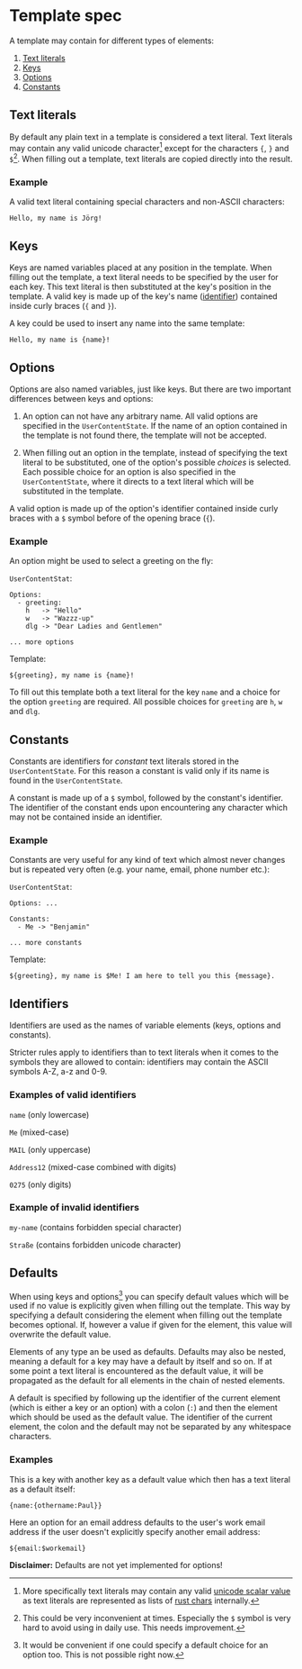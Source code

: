 # Template spec

A template may contain for different types of elements:

  1. [Text literals](#text-literals)
  2. [Keys](#keys)
  3. [Options](#options)
  4. [Constants](#constants)


## Text literals
By default any plain text in a template is considered a text literal.
Text literals may contain any valid unicode character[^1] except for the characters `{`, `}` and `$`[^2].
When filling out a template, text literals are copied directly into the result.

### Example
A valid text literal containing special characters and non-ASCII characters:

```
Hello, my name is Jörg!
```

## Keys
Keys are named variables placed at any position in the template. When filling out the template,
a text literal needs to be specified by the user for each key. This text literal is then
substituted at the key's position in the template.
A valid key is made up of the key's name ([identifier](#Identifiers)) contained inside curly braces (`{` and `}`).

A key could be used to insert any name into the same template:

```
Hello, my name is {name}!
```

## Options
Options are also named variables, just like keys. But there are two important differences
between keys and options:

1. An option can not have any arbitrary name. All valid options are
specified in the `UserContentState`. If the name of an option contained in the template
is not found there, the template will not be accepted.

2. When filling out an option in the template, instead of specifying the text literal
to be substituted, one of the option's possible *choices* is selected. Each possible
choice for an option is also specified in the `UserContentState`, where it directs
to a text literal which will be substituted in the template.

A valid option is made up of the option's identifier contained inside curly braces with a `$` symbol
before of the opening brace (`{`).

### Example
An option might be used to select a greeting on the fly:

`UserContentStat`:

```
Options:
  - greeting:
    h   -> "Hello"
    w   -> "Wazzz-up"
    dlg -> "Dear Ladies and Gentlemen"

... more options
```
Template:

```
${greeting}, my name is {name}!
```

To fill out this template both a text literal for the key `name` and a choice for
the option `greeting` are required. All possible choices for `greeting` are `h`, `w` and `dlg`.


## Constants
Constants are identifiers for *constant* text literals stored in the `UserContentState`.
For this reason a constant is valid only if its name is found in the `UserContentState`.

A constant is made up of a `$` symbol, followed by the constant's identifier.
The identifier of the constant ends upon encountering any character which may
not be contained inside an identifier.

### Example
Constants are very useful for any kind of text which almost never changes
but is repeated very often (e.g. your name, email, phone number etc.):

`UserContentStat`:

```
Options: ...

Constants:
  - Me -> "Benjamin"

... more constants
```
Template:

```
${greeting}, my name is $Me! I am here to tell you this {message}.
```


## Identifiers
Identifiers are used as the names of variable elements (keys, options and constants).

Stricter rules apply to identifiers than to text literals when it comes to the symbols
they are allowed to contain: identifiers may contain the ASCII symbols A-Z, a-z and 0-9.

### Examples of valid identifiers
`name` (only lowercase)

`Me` (mixed-case)

`MAIL` (only uppercase)

`Address12` (mixed-case combined with digits)

`0275` (only digits)

### Example of invalid identifiers
`my-name` (contains forbidden special character)

`Straße` (contains forbidden unicode character)


## Defaults
When using keys and options[^3] you can specify default values which will be used if
no value is explicitly given when filling out the template. This way by specifying
a default considering the element when filling out the template becomes optional.
If, however a value if given for the element, this value will overwrite the default value.

Elements of any type an be used as defaults. Defaults may also be nested, meaning a
default for a key may have a default by itself and so on. If at some point a
text literal is encountered as the default value, it will be propagated as the default
for all elements in the chain of nested elements.

A default is specified by following up the identifier of the current element
(which is either a key or an option) with a colon (`:`) and then the element which
should be used as the default value. The identifier of the current element,
the colon and the default may not be separated by any whitespace characters.

### Examples
This is a key with another key as a default value which then has a text literal as a default itself:

```
{name:{othername:Paul}}
```

Here an option for an email address defaults to the user's work email address if the user doesn't
explicitly specify another email address:

```
${email:$workemail}
```

**Disclaimer:** Defaults are not yet implemented for options!


[^1]: More specifically text literals may contain any valid [unicode scalar value](https://www.unicode.org/glossary/#unicode_scalar_value) as text literals are represented as lists of [rust chars](https://doc.rust-lang.org/std/primitive.char.html) internally.

[^2]: This could be very inconvenient at times. Especially the `$` symbol is very hard to avoid using in daily use. This needs improvement.

[^3]: It would be convenient if one could specify a default choice for an option too. This is not possible right now.
